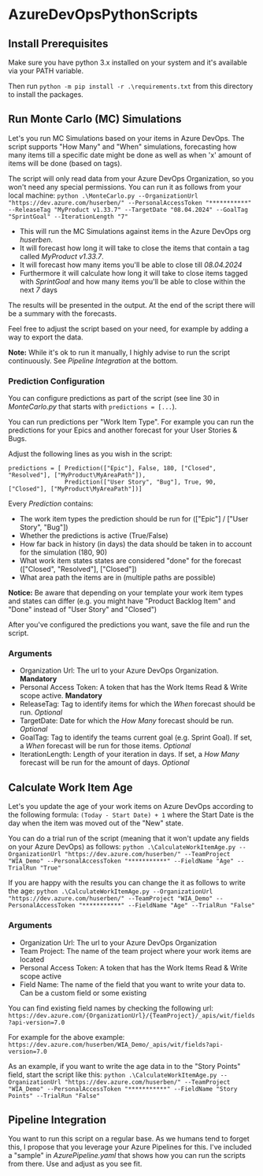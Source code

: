 # AzureDevOpsPythonScripts

## Install Prerequisites
Make sure you have python 3.x installed on your system and it's available via your PATH variable.

Then run `python -m pip install -r .\requirements.txt` from this directory to install the packages.

## Run Monte Carlo (MC) Simulations
Let's you run MC Simulations based on your items in Azure DevOps.
The script supports "How Many" and "When" simulations, forecasting how many items till a specific date might be done as well as when 'x' amount of items will be done (based on tags).

The script will only read data from your Azure DevOps Organization, so you won't need any special permissions.
You can run it as follows from your local machine:
`python .\MonteCarlo.py --OrganizationUrl "https://dev.azure.com/huserben/" --PersonalAccessToken "***********" --ReleaseTag "MyProduct v1.33.7" --TargetDate "08.04.2024" --GoalTag "SprintGoal" --IterationLength "7"`

- This will run the MC Simulations against items in the Azure DevOps org *huserben*.
- It will forecast how long it will take to close the items that contain a tag called *MyProduct v1.33.7*.
- It will forecast how many items you'll be able to close till *08.04.2024*
- Furthermore it will calculate how long it will take to close items tagged with *SprintGoal* and how many items you'll be able to close within the next *7* days

The results will be presented in the output. At the end of the script there will be a summary with the forecasts.

Feel free to adjust the script based on your need, for example by adding a way to export the data.

**Note:** While it's ok to run it manually, I highly advise to run the script continuously. See *Pipeline Integration* at the bottom.

### Prediction Configuration
You can configure predictions as part of the script (see line 30 in *MonteCarlo.py* that starts with `predictions = [...`).

You can run predictions per "Work Item Type". For example you can run the predictions for your Epics and another forecast for your User Stories & Bugs.

Adjust the following lines as you wish in the script:

```
predictions = [ Prediction(["Epic"], False, 180, ["Closed", "Resolved"], ["MyProduct\MyAreaPath"]),
                Prediction(["User Story", "Bug"], True, 90, ["Closed"], ["MyProduct\MyAreaPath"])]
```

Every *Prediction* contains:
- The work item types the prediction should be run for (["Epic"] / ["User Story", "Bug"])
- Whether the predictions is active (True/False)
- How far back in history (in days) the data should be taken in to account for the simulation (180, 90)
- What work item states states are considered "done" for the forecast (["Closed", "Resolved"], ["Closed"])
- What area path the items are in (multiple paths are possible)

**Notice:** Be aware that depending on your template your work item types and states can differ (e.g. you might have "Product Backlog Item" and "Done" instead of "User Story" and "Closed")

After you've configured the predictions you want, save the file and run the script.

### Arguments
- Organization Url: The url to your Azure DevOps Organization. **Mandatory**
- Personal Access Token: A token that has the Work Items Read & Write scope active. **Mandatory**
- ReleaseTag: Tag to identify items for which the *When* forecast should be run. *Optional*
- TargetDate: Date for which the *How Many* forecast should be run. *Optional*
- GoalTag: Tag to identify the teams current goal (e.g. Sprint Goal). If set, a *When* forecast will be run for those items. *Optional*
- IterationLength: Length of your iteration in days. If set, a *How Many* forecast will be run for the amount of days. *Optional*

## Calculate Work Item Age
Let's you update the age of your work items on Azure DevOps according to the following formula: `(Today - Start Date) + 1`
where the Start Date is the day when the item was moved out of the "New" state.

You can do a trial run of the script (meaning that it won't update any fields on your Azure DevOps) as follows:
`python .\CalculateWorkItemAge.py --OrganizationUrl "https://dev.azure.com/huserben/" --TeamProject "WIA_Demo" --PersonalAccessToken "***********" --FieldName "Age" --TrialRun "True"`

If you are happy with the results you can change the it as follows to write the age:
`python .\CalculateWorkItemAge.py --OrganizationUrl "https://dev.azure.com/huserben/" --TeamProject "WIA_Demo" --PersonalAccessToken "***********" --FieldName "Age" --TrialRun "False"`

### Arguments
- Organization Url: The url to your Azure DevOps Organization
- Team Project: The name of the team project where your work items are located
- Personal Access Token: A token that has the Work Items Read & Write scope active
- Field Name: The name of the field that you want to write your data to. Can be a custom field or some existing

You can find existing field names by checking the following url: `https://dev.azure.com/{OrganizationUrl}/{TeamProject}/_apis/wit/fields?api-version=7.0`

For example for the above example: `https://dev.azure.com/huserben/WIA_Demo/_apis/wit/fields?api-version=7.0`

As an example, if you want to write the age data in to the "Story Points" field, start the script like this:
`python .\CalculateWorkItemAge.py --OrganizationUrl "https://dev.azure.com/huserben/" --TeamProject "WIA_Demo" --PersonalAccessToken "***********" --FieldName "Story Points" --TrialRun "False"`

## Pipeline Integration
You want to run this script on a regular base. As we humans tend to forget this, I propose that you leverage your Azure Pipelines for this. I've included a "sample" in *AzurePipeline.yaml* that shows how you can run the scripts from there.
Use and adjust as you see fit.